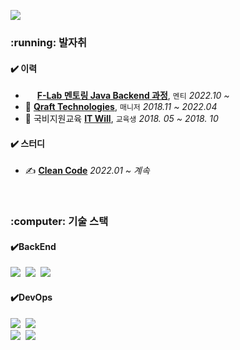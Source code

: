 <!-- ################################################################################################################방문자 수를 보고 초조함을 느끼자 -->
<p>
  <a href="https://hits.seeyoufarm.com">
    <img src="https://hits.seeyoufarm.com/api/count/incr/badge.svg?url=https://github.com/dev-msj&count_bg=%234CD3FC&title_bg=%2386757E&icon=github.svg&icon_color=%23E1DEDE&title=hits&edge_flat=false"/>
  </a>
</p>
<p>
  <!--<img align='center' src="http://mazassumnida.wtf/api/v2/generate_badge?boj=goflvhxj2547">-->
</p>

<!-- ################################################################################################################발자취 시작 -->
<h3>:running: 발자취</h3>
<h4>✔️ 이력</h4>
<ul>
  <li><img src="https://static.f-lab.kr/images/logo/logo.svg" style="width:15px; height:15px;"> <strong><a href="https://f-lab.kr/">F-Lab 멘토링 Java Backend 과정</a></strong>, <code>멘티</code>&nbsp;<i>2022.10 ~ </i></li>
  <li>🌃 <strong><a href="https://www.qraftec.com/">Qraft Technologies</a></strong>, <code>매니저</code>&nbsp;<i>2018.11 ~ 2022.04</i></li>
  <li>🏫 국비지원교육 <strong><a href="https://www.itwill.co.kr/">IT Will</a></strong>, <code>교육생</code>&nbsp;<i>2018. 05 ~ 2018. 10</i></li>
</ul>

<h4>✔️ 스터디</h4>
<ul>
  <li>✍️ <strong><a href="https://github.com/dev-msj/Clean-Code">Clean Code</a></strong>&nbsp;<i>2022.01 ~ 계속</i></li>
</ul>
<!-- ################################################################################################################발자취 종료 -->

<br>

<!-- ################################################################################################################기술 스택 시작 -->
<h3>:computer: 기술 스택</h3>

<h4>✔️BackEnd</h4>
<p>
  <img src="https://img.shields.io/badge/Python-3776AB?style=flat-square&logo=Python&logoColor=white"/></a>&nbsp
  <img src="https://img.shields.io/badge/CSharp-239120?style=flat-square&logo=CSharp&logoColor=white"/></a>&nbsp
  <img src="https://img.shields.io/badge/Java-007396?style=flat-square&logo=Java&logoColor=white"/></a>&nbsp
</p>

<h4>✔️DevOps</h4>
<p>
  <img src="https://img.shields.io/badge/OracleDB-F80000?style=flat-square&logo=oracle&logoColor=white"/></a>&nbsp 
  <img src="https://img.shields.io/badge/MariaDB-003545?style=flat-square&logo=mariadb&logoColor=white"/></a>&nbsp 
  <br>
  <img src="https://img.shields.io/badge/Linux-FCC624?style=flat-square&logo=Linux&logoColor=white"/></a>&nbsp
  <img src="https://img.shields.io/badge/AWS-232F3E?style=flat-square&logo=AWS&logoColor=white"/></a>&nbsp
</p>
<!-- ################################################################################################################기술 스택 종료 -->

<br>
